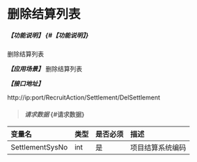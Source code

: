 # 删除结算列表

##### _【功能说明】_ {#【功能说明】}
删除结算列表

_**【应用场景】**_
删除结算列表


_**【接口地址】**_

http://ip:port/RecruitAction/Settlement/DelSettlement

> #### _请求数据_ {#请求数据}

| 变量名 | 类型 | 是否必须 | 描述 |
| :--- | :--- | :--- | :--- |
| SettlementSysNo | int | 是 | 项目结算系统编码 |


